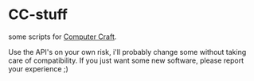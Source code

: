 CC-stuff
========

some scripts for [Computer Craft](http://www.computercraft.info/).

Use the API's on your own risk, i'll probably change some without taking care of compatibility.
If you just want some new software, please report your experience ;)
